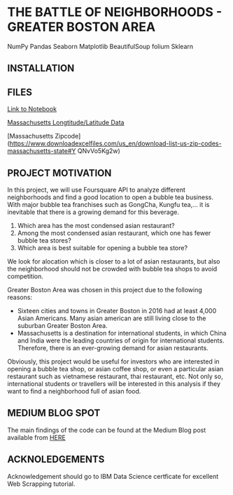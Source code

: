 # THE BATTLE OF NEIGHBORHOODS - GREATER BOSTON AREA

NumPy
Pandas
Seaborn
Matplotlib
BeautifulSoup
folium
Sklearn

## INSTALLATION

## FILES
[Link to Notebook](https://github.com/thule86/Battle-of-Neighborhoods-Greater-Boston-Area/blob/main/Battle%20of%20Neighborhoods-%20Boston%20(1).ipynb)

[Massachusetts Longtitude/Latitude Data](https://simplemaps.com/data/us-cities)

[Massachusetts Zipcode](https://www.downloadexcelfiles.com/us_en/download-list-us-zip-codes-massachusetts-state#Y QNvVo5Kg2w)

## PROJECT MOTIVATION 

In this project, we will use Foursquare API to analyze different neighborhoods and find a good
location to open a bubble tea business. With major bubble tea franchises such as GongCha,
Kungfu tea,... it is inevitable that there is a growing demand for this beverage.

1. Which area has the most condensed asian restaurant?
2. Among the most condensed asian restaurant, which one has fewer bubble tea stores?
3. Which area is best suitable for opening a bubble tea store?

We look for alocation which is closer to a lot of asian restaurants, but also the neighborhood should not be
crowded with bubble tea shops to avoid competition.

Greater Boston Area was chosen in this project due to the following reasons:
- Sixteen cities and towns in Greater Boston in 2016 had at least 4,000 Asian Americans.
Many asian american are still living close to the suburban Greater Boston Area.
- Massachusetts is a destination for international students, in which China and India were
the leading countries of origin for international students. Therefore, there is an
ever-growing demand for asian restaurants.

Obviously, this project would be useful for investors who are interested in opening a bubble tea
shop, or asian coffee shop, or even a particular asian restaurant such as vietnamese restaurant,
thai restaurant, etc. Not only so, international students or travellers will be interested in this
analysis if they want to find a neighborhood full of asian food.


## MEDIUM BLOG SPOT
The main findings of the code can be found at the Medium Blog post available from [HERE](https://medium.com/@tle28/battle-of-neighborhoods-greater-boston-area-1c3738b07226)

## ACKNOLEDGEMENTS
Acknowledgement should go to IBM Data Science certficate for excellent Web Scrapping tutorial.
